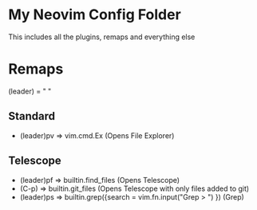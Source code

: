 # My Neovim Config Folder
This includes all the plugins, remaps and everything else

# Remaps
(leader) = " "

## Standard
- (leader)pv => vim.cmd.Ex (Opens File Explorer)

## Telescope
- (leader)pf => builtin.find_files (Opens Telescope)
- (C-p) => builtin.git_files (Opens Telescope with only files added to git)
- (leader)ps => builtin.grep({search = vim.fn.input("Grep > ") }) (Grep)
